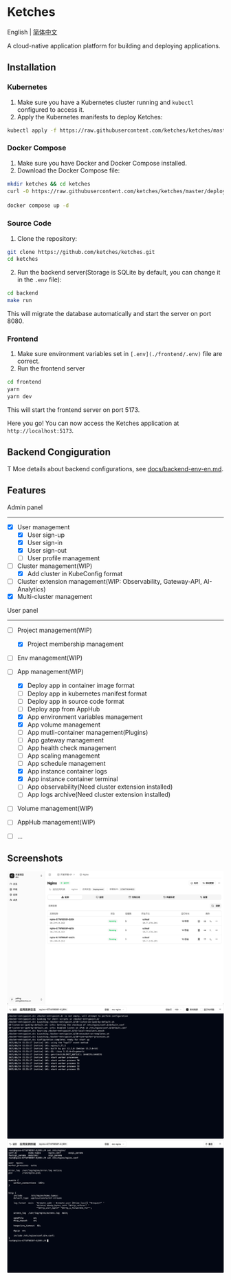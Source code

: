 # Ketches

English | [简体中文](./README_zh-CN.md)

A cloud-native application platform for building and deploying applications.

## Installation

### Kubernetes

1. Make sure you have a Kubernetes cluster running and `kubectl` configured to access it.
2. Apply the Kubernetes manifests to deploy Ketches:

```bash
kubectl apply -f https://raw.githubusercontent.com/ketches/ketches/master/deploy/kubernetes/manifests.yaml
```

### Docker Compose

1. Make sure you have Docker and Docker Compose installed.
2. Download the Docker Compose file:

```bash
mkdir ketches && cd ketches
curl -O https://raw.githubusercontent.com/ketches/ketches/master/deploy/docker-compose/docker-compose.yaml

docker compose up -d
```

### Source Code

1. Clone the repository:

```bash
git clone https://github.com/ketches/ketches.git
cd ketches
```

2. Run the backend server(Storage is SQLite by default, you can change it in the `.env` file):

```bash
cd backend
make run
```

This will migrate the database automatically and start the server on port 8080.

### Frontend

1. Make sure environment variables set in `[.env](./frontend/.env)` file are correct.
2. Run the frontend server

```bash
cd frontend
yarn
yarn dev
```

This will start the frontend server on port 5173.

Here you go! You can now access the Ketches application at `http://localhost:5173`.

## Backend Congiguration

T
Moe details about backend configurations, see [docs/backend-env-en.md](./docs/backend-env-en.md).

## Features

Admin panel

---

- [x] User management
  - [x] User sign-up
  - [x] User sign-in
  - [x] User sign-out
  - [ ] User profile management
- [ ] Cluster management(WIP)
  - [x] Add cluster in KubeConfig format
- [ ] Cluster extension management(WIP: Observability, Gateway-API, AI-Analytics)
- [x] Multi-cluster management

User panel

---

- [ ] Project management(WIP)
  - [x] Project membership management
- [ ] Env management(WIP)
- [ ] App management(WIP)
  - [x] Deploy app in container image format
  - [ ] Deploy app in kubernetes manifest format
  - [ ] Deploy app in source code format
  - [ ] Deploy app from AppHub
  - [x] App environment variables management
  - [x] App volume management
  - [ ] App mutli-container management(Plugins)
  - [ ] App gateway management
  - [ ] App health check management
  - [ ] App scaling management
  - [ ] App schedule management
  - [x] App instance container logs
  - [x] App instance container terminal
  - [ ] App observability(Need cluster extension installed)
  - [ ] App logs archive(Need cluster extension installed)
- [ ] Volume management(WIP)
- [ ] AppHub management(WIP)

- [ ] ...

## Screenshots

![alt text](docs/images/app-page.png)
![alt text](docs/images/app-instance-logs.png)
![alt text](docs/images/app-instance-terminal.png)

